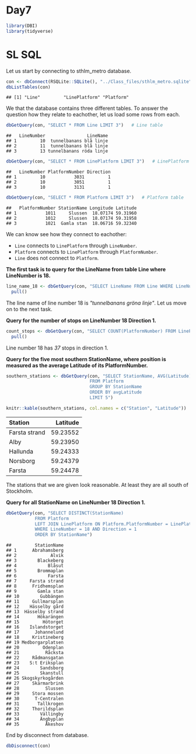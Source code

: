 Day7
================

``` r
library(DBI)
library(tidyverse)
```

SL SQL
======

Let us start by connecting to sthlm\_metro database.

``` r
con <- dbConnect(RSQLite::SQLite(), "../Class_files/sthlm_metro.sqlite")
dbListTables(con)
```

    ## [1] "Line"         "LinePlatform" "Platform"

We that the database contains three different tables. To answer the question how they relate to eachother, let us load some rows from each.

``` r
dbGetQuery(con, "SELECT * FROM Line LIMIT 3")   # Line table
```

    ##   LineNumber                LineName
    ## 1         10  tunnelbanans blå linje
    ## 2         11  tunnelbanans blå linje
    ## 3         13 tunnelbanans röda linje

``` r
dbGetQuery(con, "SELECT * FROM LinePlatform LIMIT 3")   # LinePlatform table
```

    ##   LineNumber PlatformNumber Direction
    ## 1         10           3031         1
    ## 2         10           3051         1
    ## 3         10           3131         1

``` r
dbGetQuery(con, "SELECT * FROM Platform LIMIT 3")   # Platform table
```

    ##   PlatformNumber StationName Longitude Latitude
    ## 1           1011     Slussen  18.07174 59.31960
    ## 2           1012     Slussen  18.07174 59.31958
    ## 3           1021  Gamla stan  18.06716 59.32340

We can know see how they connect to eachother:

-   `Line` connects to `LinePlatform` through `LineNumber`.
-   `Platform` connects to `LinePlatform` through `PlatformNumber`.
-   `Line` does not connect to `Platform`.

**The first task is to query for the LineName from table Line where LineNumber is 18.**

``` r
line_name_18 <- dbGetQuery(con, "SELECT LineName FROM Line WHERE LineNumber = 18") %>%
  pull()
```

The line name of line number 18 is *"tunnelbanans gröna linje"*. Let us move on to the next task.

**Query for the number of stops on LineNumber 18 Direction 1.**

``` r
count_stops <- dbGetQuery(con, "SELECT COUNT(PlatformNumber) FROM LinePlatform WHERE LineNumber = 18 AND Direction = 1") %>%
  pull()
```

Line number 18 has *37* stops in direction 1.

**Query for the five most southern StationName, where position is measured as the average Latitude of its PlatformNumber.**

``` r
southern_stations <- dbGetQuery(con, "SELECT StationName, AVG(Latitude) as avgLatitude 
                                FROM Platform 
                                GROUP BY StationName 
                                ORDER BY avgLatitude
                                LIMIT 5")

knitr::kable(southern_stations, col.names = c("Station", "Latitude"))
```

| Station       |  Latitude|
|:--------------|---------:|
| Farsta strand |  59.23552|
| Alby          |  59.23950|
| Hallunda      |  59.24333|
| Norsborg      |  59.24379|
| Farsta        |  59.24478|

The stations that we are given look reasonable. At least they are all south of Stockholm.

**Query for all StationName on LineNumber 18 Direction 1.**

``` r
dbGetQuery(con, "SELECT DISTINCT(StationName)
           FROM Platform 
           LEFT JOIN LinePlatform ON Platform.PlatformNumber = LinePlatform.PlatformNumber
           WHERE LineNumber = 18 AND Direction = 1
           ORDER BY StationName")
```

    ##         StationName
    ## 1      Abrahamsberg
    ## 2             Alvik
    ## 3        Blackeberg
    ## 4            Blåsut
    ## 5        Brommaplan
    ## 6            Farsta
    ## 7     Farsta strand
    ## 8      Fridhemsplan
    ## 9        Gamla stan
    ## 10        Gubbängen
    ## 11     Gullmarsplan
    ## 12    Hässelby gård
    ## 13  Hässelby strand
    ## 14       Hökarängen
    ## 15         Hötorget
    ## 16    Islandstorget
    ## 17      Johannelund
    ## 18     Kristineberg
    ## 19 Medborgarplatsen
    ## 20         Odenplan
    ## 21          Råcksta
    ## 22     Rådmansgatan
    ## 23    S:t Eriksplan
    ## 24        Sandsborg
    ## 25        Skanstull
    ## 26 Skogskyrkogården
    ## 27     Skärmarbrink
    ## 28          Slussen
    ## 29     Stora mossen
    ## 30      T-Centralen
    ## 31       Tallkrogen
    ## 32     Thorildsplan
    ## 33        Vällingby
    ## 34        Ängbyplan
    ## 35          Åkeshov

End by disconnect from database.

``` r
dbDisconnect(con)
```
